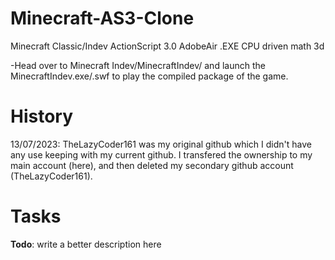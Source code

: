 # Minecraft-AS3-Clone
Minecraft Classic/Indev ActionScript 3.0 AdobeAir .EXE CPU driven math 3d

-Head over to Minecraft Indev/MinecraftIndev/ and launch the MinecraftIndev.exe/.swf to play the compiled package of the game.

# History
13/07/2023: TheLazyCoder161 was my original github which I didn't have any use keeping with my current github. I transfered the ownership to my main account (here), and then deleted my secondary github account (TheLazyCoder161).

# Tasks
<b>Todo</b>: write a better description here
